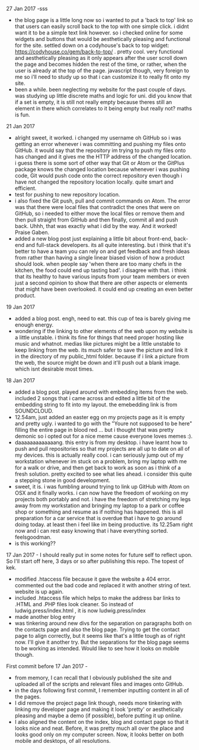 27 Jan 2017
-sss
- the blog page is a little long now so i wanted to put a 'back to top' link so that users can easily scroll back to the top with one simple click. i didnt want it to be a simple text link however. so i checked online for some widgets and buttons that would be aesthetically pleasing and functional for the site. settled down on a codyhouse's back to top widget: https://codyhouse.co/gem/back-to-top/ .
pretty cool. very functional and aesthetically pleasing as it only appears after the user scroll down the page and becomes hidden the rest of the time, or rather, when the user is already at the top of the page.
javascript though, very foreign to me so i'll need to study up so that i can customize it to really fit onto my site.  
- been a while. been neglecting my website for the past couple of days. was studying up little discrete maths and logic for uni. did you know that if a set is empty, it is still not really empty because theres still an element in there which correlates to it being empty but really not? maths is fun.

21 Jan 2017
- alright sweet, it worked. i changed my username oh GitHub so i was getting an error whenever i was committing and pushing my files onto GitHub. it would say that the repository im trying to push my files onto has changed and it gives me the HTTP address of the changed location. i guess there is some sort of other way that Git or Atom or the GitPlus package knows the changed location because whenever i was pushing code, Git would push code onto the correct repository even though i have not changed the repository location locally. quite smart and efficient.
- test for pushing to new repository location.
- i also fixed the Git push, pull and commit commands on Atom. The error was that there were local files that contradict the ones that were on GitHub, so i needed to either move the local files or remove them and then pull straight from GitHub and then finally, commit all and push back. Uhhh, that was exactly what i did by the way. And it worked! Praise Gaben.
- added a new blog post just explaining a little bit about front-end, back-end and full-stack developers. its all quite interesting. but i think that it's better to have a team you can rely on and get feedback and fresh ideas from rather than having a single linear biased vision of how a product should look. when people say 'when there are too many chefs in the kitchen, the food could end up tasting bad'. i disagree with that. i think that its healthy to have various inputs from your team members or even just a second opinion to show that there are other aspects or elements that might have been overlooked. it could end up creating an even better product.

19 Jan 2017
- added a blog post. engh, need to eat. this cup of tea is barely giving me enough energy.
- wondering if the linking to other elements of the web upon my website is a little unstable. i think its fine for things that need proper hosting like music and whatnot. medias like pictures might be a little unstable to keep linking from the web. its much safer to save the picture and link it in the directory of my public_html folder. because if i link a picture from the web, the source might be down and it'll push out a blank image. which isnt desirable most times.

18 Jan 2017
- added a blog post. played around with embedding items from the web. included 2 songs that i came across and edited a little bit of the embedding string to fit into my layout. the emebedding link is from SOUNDCLOUD.  
- 12.54am, just added an easter egg on my projects page as it is empty and pretty ugly. i wanted to go with the "Youre not supposed to be here" filling the entire page in blood red ... but i thought that was pretty demonic so i opted out for a nice meme cause everyone loves memes :).
- daaaaaaaaaaaaang. this entry is from my desktop. i have learnt how to push and pull repositories so that my projects are all up to date on all of my devices. this is actually really cool. i can seriously jump out of my workstation whenever im stuck on a problem, bring my laptop with me for a walk or drive, and then get back to work as soon as i think of a fresh solution. pretty excited to see what lies ahead. i consider this quite a stepping stone in good development.
- sweet, it is. i was fumbling around trying to link up GitHub with Atom on OSX and it finally works. i can now have the freedom of working on my projects both portably and not. i have the freedom of stretching my legs away from my workstation and bringing my laptop to a park or coffee shop or something and resume as if nothing has happened. this is all preparation for a car service that is overdue that i have to go around doing today. at least then i feel like im being productive. its 12.25am right now and i can rest easy knowing that i have everything sorted. feelsgoodman.
- is this working??

17 Jan 2017 - I should really put in some notes for future self to reflect upon. So I'll start off here, 3 days or so after publishing this repo. The topest of kek.
- modified .htaccess file because it gave the website a 404 error. commented out the bad code and replaced it with another string of text. website is up again.
- included .htaccess file which helps to make the address bar links to .HTML and .PHP files look cleaner. So instead of ludwig.press/index.html , it is now ludwig.press/index
- made another blog entry
- was tinkering around new divs for the separation on paragraphs both on the contacts page and also the blog page. Trying to get the contact page to align correctly, but it seems like that's a little tough as of right now. I'll give it another try. But the separations for the blog page seems to be working as intended. Would like to see how it looks on mobile though.

First commit before 17 Jan 2017 -
- from memory, I can recall that I obviously published the site and uploaded all of the scripts and relevant files and images onto GitHub.
- in the days following first commit, I remember inputting content in all of the pages.
- I did remove the project page link though, needs more tinkering with linking my developer page and making it look 'pretty' or aesthetically pleasing and maybe a demo (if possible), before putting it up online.
- I also aligned the content on the index, blog and contact page so that it looks nice and neat. Before, it was pretty much all over the place and looks good only on my computer screen. Now, it looks better on both mobile and desktops, of all resolutions.
